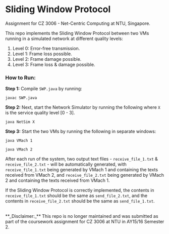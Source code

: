 # Sliding Window Protocol

Assignment for CZ 3006 - Net-Centric Computing at NTU, Singapore.

This repo implements the Sliding Window Protocol between two VMs running in a simulated network at different quality levels:

1. Level 0: Error-free transmission.
2. Level 1: Frame loss possible.
3. Level 2: Frame damage possible.
4. Level 3: Frame loss & damage possible.

### How to Run:
**Step 1:** Compile `SWP.java` by running:
```
javac SWP.java
```

**Step 2:** Next, start the Network Simulator by running the following where `X` is the service quality level [0 - 3].
```
java NetSim X
```

**Step 3:** Start the two VMs by running the following in separate windows:
```
java VMach 1
```
```
java VMach 2
```

After each run of the system, two output text files - `receive_file_1.txt` & `receive_file_2.txt` - will be automatically generated, with `receive_file_1.txt` being generated by VMach 1 and containing the texts received from VMach 2, and `receive_file_2.txt` being generated by VMach 2 and containing the texts received from VMach 1.

If the Sliding Window Protocol is correctly implemented, the contents in `receive_file_1.txt` should be the same as `send_file_2.txt`, and the contents in `receive_file_2.txt` should be the same as `send_file_1.txt`.

<br>
**_Disclaimer:_** This repo is no longer maintained and was submitted as part of the coursework assignment for CZ 3006 at NTU in AY15/16 Semester 2.
